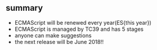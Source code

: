 ## summary

- ECMAScript will be renewed every year(ES{this year})
- ECMAScript is managed by TC39 and has 5 stages
- anyone can make suggestions
- the next release will be June 2018!!

